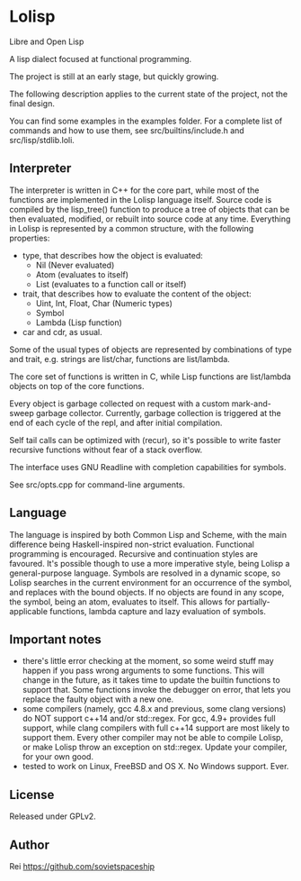 # Lolisp
Libre and Open Lisp

A lisp dialect focused at functional programming.

The project is still at an early stage, but quickly growing.

The following description applies to the current state of the project, not the
final design.

You can find some examples in the examples folder.
For a complete list of commands and how to use them, see src/builtins/include.h
and src/lisp/stdlib.loli.

## Interpreter

The interpreter is written in C++ for the core part, while most of the functions
are implemented in the Lolisp language itself.
Source code is compiled by the lisp_tree() function to produce a tree of objects
that can be then evaluated, modified, or rebuilt into source code at any time.
Everything in Lolisp is represented by a common structure, with the following properties:

* type, that describes how the object is evaluated:
    - Nil (Never evaluated)
    - Atom (evaluates to itself)
    - List (evaluates to a function call or itself)
* trait, that describes how to evaluate the content of the object:
    - Uint, Int, Float, Char (Numeric types)
    - Symbol
    - Lambda (Lisp function)
* car and cdr, as usual.

Some of the usual types of objects are represented by combinations of type and trait,
e.g. strings are list/char, functions are list/lambda.

The core set of functions is written in C, while Lisp functions are list/lambda 
objects on top of the core functions.

Every object is garbage collected on request with a custom mark-and-sweep 
garbage collector. Currently, garbage collection is triggered at the end of each
cycle of the repl, and after initial compilation.

Self tail calls can be optimized with (recur), so it's possible to write faster
recursive functions without fear of a stack overflow.

The interface uses GNU Readline with completion capabilities for symbols.

See src/opts.cpp for command-line arguments.

## Language

The language is inspired by both Common Lisp and Scheme, with the main difference
being Haskell-inspired non-strict evaluation.
Functional programming is encouraged. Recursive and continuation styles are favoured.
It's possible though to use a more imperative style, being Lolisp a general-purpose language.
Symbols are resolved in a dynamic scope, so Lolisp searches in the current environment
for an occurrence of the symbol, and replaces with the bound objects. If no objects
are found in any scope, the symbol, being an atom, evaluates to itself.
This allows for partially-applicable functions, lambda capture and lazy evaluation of symbols.

## Important notes

* there's little error checking at the moment, so some weird stuff may
happen if you pass wrong arguments to some functions. This will change in the future,
as it takes time to update the builtin functions to support that.
Some functions invoke the debugger on error, that lets you replace the faulty
object with a new one.
* some compilers (namely, gcc 4.8.x and previous, some clang versions) do NOT
support c++14 and/or std::regex. For gcc, 4.9+ provides full support, while clang
compilers with full c++14 support are most likely to support them.
Every other compiler may not be able to compile Lolisp, or make Lolisp throw an
exception on std::regex. Update your compiler, for your own good.
* tested to work on Linux, FreeBSD and OS X. No Windows support. Ever.

## License

Released under GPLv2.

## Author

Rei <https://github.com/sovietspaceship>
